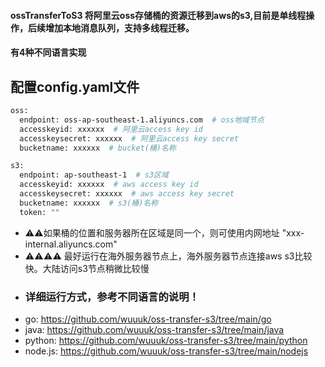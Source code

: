 #### ossTransferToS3 将阿里云oss存储桶的资源迁移到aws的s3,目前是单线程操作，后续增加本地消息队列，支持多线程迁移。
#### 有4种不同语言实现

## 配置config.yaml文件
```bash
oss:
  endpoint: oss-ap-southeast-1.aliyuncs.com  # oss地域节点
  accesskeyid: xxxxxx  # 阿里云access key id
  accesskeysecret: xxxxxx  # 阿里云access key secret
  bucketname: xxxxxx  # bucket(桶)名称

s3:
  endpoint: ap-southeast-1  # s3区域
  accesskeyid: xxxxxx  # aws access key id
  accesskeysecret: xxxxxx  # aws access key secret
  bucketname: xxxxxx  # s3(桶)名称
  token: ""
```
+ ⚠️⚠️如果桶的位置和服务器所在区域是同一个，则可使用内网地址 "xxx-internal.aliyuncs.com"
+ ⚠️⚠️⚠️⚠️ 最好运行在海外服务器节点上，海外服务器节点连接aws s3比较快。大陆访问s3节点稍微比较慢

- ### 详细运行方式，参考不同语言的说明！
+ go: https://github.com/wuuuk/oss-transfer-s3/tree/main/go
+ java: https://github.com/wuuuk/oss-transfer-s3/tree/main/java
+ python: https://github.com/wuuuk/oss-transfer-s3/tree/main/python
+ node.js: https://github.com/wuuuk/oss-transfer-s3/tree/main/nodejs

